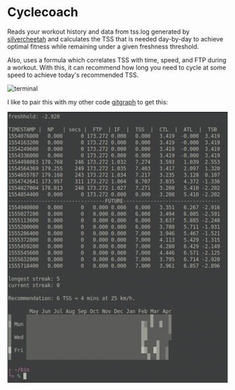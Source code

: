 # Cyclecoach

Reads your workout history and data from tss.log generated by [silvercheetah][1] and calculates the TSS that is needed day-by-day to achieve optimal fitness while remaining under a given freshness threshold.

Also, uses a formula which correlates TSS with time, speed, and FTP during a workout. With this, it can recommend how long you need to cycle at some speed to achieve today's recommended TSS.

![terminal](terminal_image.png)

I like to pair this with my other code [gitgraph][2] to get this:

![ccc](ccc.png)

[1]: https://github.com/korganrivera/silvercheetah
[2]: https://github.com/korganrivera/gitgraph
